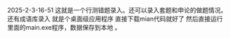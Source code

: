 2025-2-3-16-51
这就是一个行测错题录入。还可以录入套题和申论的做题情况。
还有成语库录入
就是个桌面级应用程序
直接下载mian代码就好了 然后直接运行里面的main.exe程序，数据保存到本地
。
